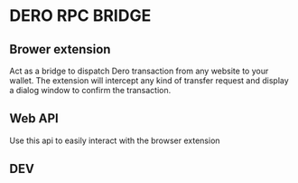# DERO RPC BRIDGE

## Brower extension

Act as a bridge to dispatch Dero transaction from any website to your wallet.
The extension will intercept any kind of transfer request and display a dialog window to confirm the transaction.

## Web API

Use this api to easily interact with the browser extension

## DEV
